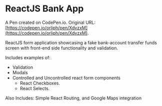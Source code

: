 # ReactJS Bank App

A Pen created on CodePen.io. Original URL: [https://codepen.io/orliph/pen/XdvzxM](https://codepen.io/orliph/pen/XdvzxM).

ReactJS form application showcasing a fake bank-account transfer funds screen with front-end side functionality and validation.

Includes examples of: 
- Validation
- Modals
- Controlled and Uncontrolled react form components
    - React Checkboxes.
    - React Selects.

Also Includes: Simple React Routing,  and Google Maps integration